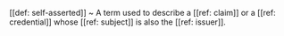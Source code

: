 [[def: self-asserted]]
~ A term used to describe a [[ref: claim]] or a [[ref: credential]] whose [[ref: subject]] is also the [[ref: issuer]].

